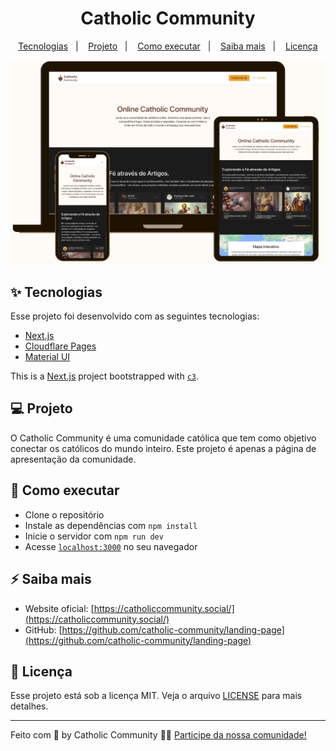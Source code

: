 <h1 align="center">Catholic Community</h1>

<p align="center">
  <a href="#-tecnologias">Tecnologias</a>&nbsp;&nbsp;&nbsp;|&nbsp;&nbsp;&nbsp;
  <a href="#-projeto">Projeto</a>&nbsp;&nbsp;&nbsp;|&nbsp;&nbsp;&nbsp;
  <a href="#-como-executar">Como executar</a>&nbsp;&nbsp;&nbsp;|&nbsp;&nbsp;&nbsp;
  <a href="#-saiba-mais">Saiba mais</a>&nbsp;&nbsp;&nbsp;|&nbsp;&nbsp;&nbsp;
  <a href="#-licença">Licença</a>
</p>

![Mockup](./.github/preview.png)

## ✨ Tecnologias

Esse projeto foi desenvolvido com as seguintes tecnologias:

- [Next.js](https://nextjs.org/)
- [Cloudflare Pages](https://developers.cloudflare.com/pages)
- [Material UI](https://mui.com/material-ui)

This is a [Next.js](https://nextjs.org/) project bootstrapped with
[`c3`](https://developers.cloudflare.com/pages/get-started/c3).

## 💻 Projeto

O Catholic Community é uma comunidade católica que tem como objetivo conectar os
católicos do mundo inteiro. Este projeto é apenas a página de apresentação da
comunidade.

## 🚀 Como executar

- Clone o repositório
- Instale as dependências com `npm install`
- Inicie o servidor com `npm run dev`
- Acesse [`localhost:3000`](http://localhost:3000) no seu navegador

## ⚡️ Saiba mais

- Website oficial:
  [https://catholiccommunity.social/](https://catholiccommunity.social/)
- GitHub:
  [https://github.com/catholic-community/landing-page](https://github.com/catholic-community/landing-page)

## 📄 Licença

Esse projeto está sob a licença MIT. Veja o arquivo [LICENSE](LICENSE.md) para
mais detalhes.

---

<p>
Feito com 💛 by Catholic Community 👋🏻
<a href="https://catholiccommunity.social">Participe da nossa comunidade!</a>
</p>
